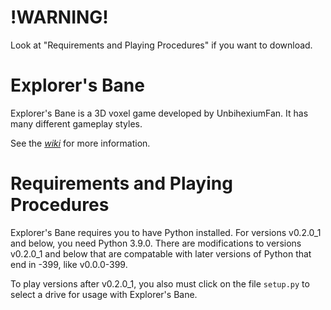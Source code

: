# !WARNING!

Look at "Requirements and Playing Procedures" if you want to download.

# Explorer's Bane

Explorer's Bane is a 3D voxel game developed by UnbihexiumFan. It has many different gameplay styles.

See the [_wiki_](https://github.com/UnbihexiumFan/explorers-bane/wiki) for more information.

# Requirements and Playing Procedures

Explorer's Bane requires you to have Python installed. For versions v0.2.0_1 and below, you need Python 3.9.0. There are modifications to versions v0.2.0_1 and below that are compatable with later versions of Python that end in -399, like v0.0.0-399.

To play versions after v0.2.0_1, you also must click on the file `setup.py` to select a drive for usage with Explorer's Bane.

